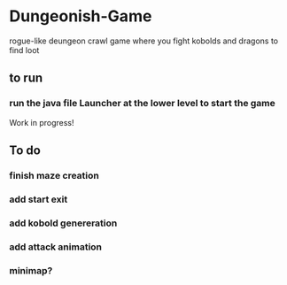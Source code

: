 # Dungeonish-Game
rogue-like deungeon crawl game where you fight kobolds and dragons to find loot


## to run
### run the java file Launcher at the lower level to start the game


Work in progress!

## To do
### finish maze creation
### add start exit
### add kobold genereration
### add attack animation
### minimap?
